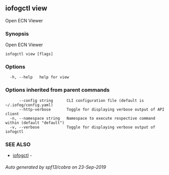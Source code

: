 ## iofogctl view

Open ECN Viewer

### Synopsis

Open ECN Viewer

```
iofogctl view [flags]
```

### Options

```
  -h, --help   help for view
```

### Options inherited from parent commands

```
      --config string      CLI configuration file (default is ~/.iofog/config.yaml)
      --http-verbose       Toggle for displaying verbose output of API client
  -n, --namespace string   Namespace to execute respective command within (default "default")
  -v, --verbose            Toggle for displaying verbose output of iofogctl
```

### SEE ALSO

* [iofogctl](iofogctl.md)	 - 

###### Auto generated by spf13/cobra on 23-Sep-2019
